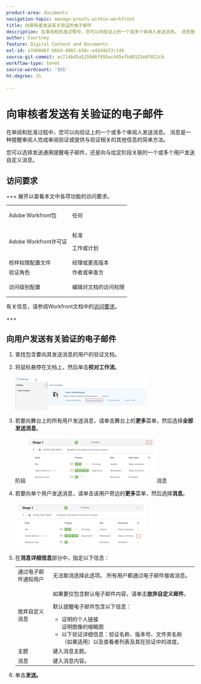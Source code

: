 ```yaml
---
product-area: documents
navigation-topic: manage-proofs-within-workfront
title: 向审核者发送有关验证的电子邮件
description: 在审阅和批准过程中，您可以向验证上的一个或多个审阅人发送消息。 消息是一种提醒审阅人完成审阅验证或提供与验证相关的其他信息的简单方法。
author: Courtney
feature: Digital Content and Documents
exl-id: e7d60d6f-b6bd-4082-b50c-e42d4b72c149
source-git-commit: ac714bd5a5259d6f995ac445efbd0125e07022cb
workflow-type: tm+mt
source-wordcount: '355'
ht-degree: 1%

---
```


# 向审核者发送有关验证的电子邮件

在审阅和批准过程中，您可以向验证上的一个或多个审阅人发送消息。 消息是一种提醒审阅人完成审阅验证或提供与验证相关的其他信息的简单方法。

您可以选择发送通用提醒电子邮件，还是向与给定阶段关联的一个或多个用户发送自定义消息。

## 访问要求

+++ 展开以查看本文中各项功能的访问要求。

<table style="table-layout:auto"> 
 <col> 
 <col> 
 <tbody> 
  <tr> 
   <td role="rowheader">Adobe Workfront包</td> 
   <td> <p>任何</p> </td> 
  </tr> 
  <tr> 
   <td role="rowheader">Adobe Workfront许可证</td> 
   <td>
   <p>标准</p>
   <p>工作或计划</p>
   </td> 
  </tr> 
  <tr> 
   <td role="rowheader">校样权限配置文件 </td> 
   <td>经理或更高版本</td> 
  </tr> 
  <tr> 
   <td role="rowheader">验证角色</td> 
   <td>作者或审查方</td> 
  </tr> 
  <tr> 
   <td role="rowheader">访问级别配置</td> 
   <td> <p>编辑对文档的访问权限</p> </td> 
  </tr> 
 </tbody> 
</table>

有关信息，请参阅Workfront文档中的[访问要求](/help/quicksilver/administration-and-setup/add-users/access-levels-and-object-permissions/access-level-requirements-in-documentation.md)。

+++

## 向用户发送有关验证的电子邮件

1. 查找包含要向其发送消息的用户的验证文档。
1. 将鼠标悬停在文档上，然后单击&#x200B;**校对工作流**。

   ![校对工作流](assets/proof-workflow-doc-list-350x92.png)

1. 若要向舞台上的所有用户发送消息，请单击舞台上的&#x200B;**更多**&#x200B;菜单，然后选择&#x200B;**全部发送消息**。

   阶段![上的](assets/message-stage-350x122.png)消息

1. 若要向单个用户发送消息，请单击该用户旁边的&#x200B;**更多**&#x200B;菜单，然后选择&#x200B;**消息**。

   ![消息用户](assets/message-user-350x121.png)

1. 在&#x200B;**消息详细信息**&#x200B;部分中，指定以下信息：

   <table style="table-layout:auto"> 
    <col> 
    <col> 
    <tbody> 
     <tr> 
      <td role="rowheader">通过电子邮件通知用户</td> 
      <td>无法取消选择此选项。 所有用户都通过电子邮件接收消息。</td> 
     </tr> 
     <tr> 
      <td role="rowheader">放弃自定义消息</td> 
      <td> <p>如果要仅包含默认电子邮件内容，请单击<strong>放弃自定义邮件</strong>。</p> <p>默认提醒电子邮件包含以下信息：</p> 
       <ul> 
        <li>证明的个人链接<br>证明图像的缩略图<br></li> 
        <li>以下验证详细信息：验证名称、版本号、文件夹名称（如果适用）以及查看者列表及其在验证中的进度。</li> 
       </ul> </td> 
     </tr> 
     <tr> 
      <td role="rowheader">主题</td> 
      <td>键入消息主题。</td> 
     </tr> 
     <tr> 
      <td role="rowheader">消息</td> 
      <td>键入消息内容。</td> 
     </tr> 
    </tbody> 
   </table>

1. 单击&#x200B;**发送。**
